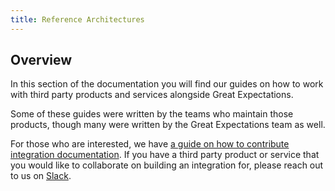 ```yaml
---
title: Reference Architectures
---
```


## Overview

In this section of the documentation you will find our guides on how to work with third party products and services alongside Great Expectations.

Some of these guides were written by the teams who maintain those products, though many were written by the Great Expectations team as well.

For those who are interested, we have [a guide on how to contribute integration documentation](../integrations/contributing_integration.md).  If you have a third party product or service that you would like to collaborate on building an integration for, please reach out to us on [Slack](https://greatexpectations.io/slack).
